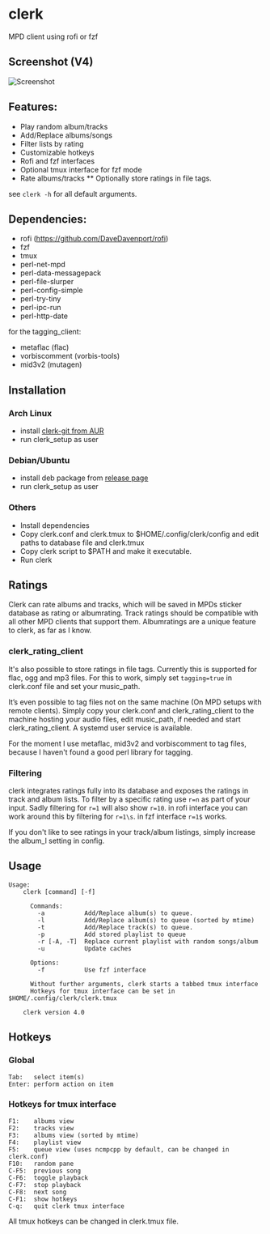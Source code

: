 # clerk

MPD client using rofi or fzf

## Screenshot (V4)
![Screenshot](https://pic.53280.de/clerk.png)

## Features:

* Play random album/tracks
* Add/Replace albums/songs
* Filter lists by rating
* Customizable hotkeys
* Rofi and fzf interfaces
* Optional tmux interface for fzf mode
* Rate albums/tracks
** Optionally store ratings in file tags.

see `clerk -h` for all default arguments.

## Dependencies:

* rofi (https://github.com/DaveDavenport/rofi)
* fzf
* tmux
* perl-net-mpd
* perl-data-messagepack
* perl-file-slurper
* perl-config-simple
* perl-try-tiny
* perl-ipc-run
* perl-http-date

for the tagging_client:
* metaflac (flac)
* vorbiscomment (vorbis-tools)
* mid3v2 (mutagen)


## Installation

### Arch Linux

* install [clerk-git from AUR](https://aur.archlinux.org/packages/clerk-git/)
* run clerk_setup as user

### Debian/Ubuntu

* install deb package from [release page](https://github.com/carnager/clerk/releases)
* run clerk_setup as user

### Others

* Install dependencies
* Copy clerk.conf and clerk.tmux to $HOME/.config/clerk/config and edit paths to database file and clerk.tmux
* Copy clerk script to $PATH and make it executable.
* Run clerk

## Ratings

Clerk can rate albums and tracks, which will be saved in MPDs sticker database as rating or albumrating.
Track ratings should be compatible with all other MPD clients that support them.
Albumratings are a unique feature to clerk, as far as I know.

### clerk_rating_client

It's also possible to store ratings in file tags. Currently this is supported for flac, ogg and mp3 files.
For this to work, simply set `tagging=true` in clerk.conf file and set your music_path.

It’s even possible to tag files not on the same machine (On MPD setups with remote clients).
Simply copy your clerk.conf and clerk_rating_client to the machine hosting your audio files, edit music_path,
if needed and start clerk_rating_client. A systemd user service is available.

For the moment I use metaflac, mid3v2 and vorbiscomment to tag files, because I haven't found a good perl library
for tagging.

### Filtering

clerk integrates ratings fully into its database and exposes the ratings in track and album lists.
To filter by a specific rating use `r=n` as part of your input. Sadly filtering for `r=1` will also show `r=10`.
in rofi interface you can work around this by filtering for `r=1\s`. in fzf interface `r=1$` works.

If you don't like to see ratings in your track/album listings, simply increase the album_l setting in config.

## Usage

```
Usage:
    clerk [command] [-f]

      Commands:
        -a           Add/Replace album(s) to queue.
        -l           Add/Replace album(s) to queue (sorted by mtime)
        -t           Add/Replace track(s) to queue.
        -p           Add stored playlist to queue
        -r [-A, -T]  Replace current playlist with random songs/album
        -u           Update caches

      Options:
        -f           Use fzf interface

      Without further arguments, clerk starts a tabbed tmux interface
      Hotkeys for tmux interface can be set in $HOME/.config/clerk/clerk.tmux

    clerk version 4.0
```

## Hotkeys

### Global

```
Tab:   select item(s)
Enter: perform action on item

```

### Hotkeys for tmux interface

```
F1:    albums view
F2:    tracks view
F3:    albums view (sorted by mtime)
F4:    playlist view
F5:    queue view (uses ncmpcpp by default, can be changed in clerk.conf)
F10:   random pane
C-F5:  previous song
C-F6:  toggle playback
C-F7:  stop playback
C-F8:  next song
C-F1:  show hotkeys
C-q:   quit clerk tmux interface
```

All tmux hotkeys can be changed in clerk.tmux file.
